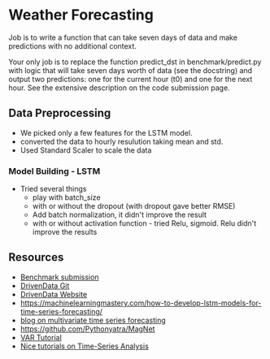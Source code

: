 # Weather Forecasting

Job is to write a function that can take seven days of data and make predictions with no additional context.

Your only job is to replace the function predict_dst in benchmark/predict.py with logic that will take seven days worth of data (see the docstring) and output two predictions: one for the current hour (t0) and one for the next hour. See the extensive description on the code submission page.

## Data Preprocessing
- We picked only a few features for the LSTM model.
- converted the data to hourly resulution taking mean and std.
- Used Standard Scaler to scale the data

### Model Building - LSTM
- Tried several things
    - play with batch_size
    - with or without the dropout (with dropout gave better RMSE)
    - Add batch normalization, it didn't improve the result
    - with or without activation function - tried Relu, sigmoid. Relu didn't improve the results 


## Resources
- [Benchmark submission](https://www.drivendata.co/blog/model-geomagnetic-field-benchmark/)
- [DrivenData Git](https://github.com/drivendataorg/noaa-runtime)
- [DrivenData Website](https://www.drivendata.org/competitions/73/noaa-magnetic-forecasting/?fbclid=IwAR3lxCtsCLppvv9ooV36QJCWkP4_g8UT6MwX-TVllWSPQ97zlzEKQpSceHI)
- https://machinelearningmastery.com/how-to-develop-lstm-models-for-time-series-forecasting/ 
- [blog on multivariate time series forecasting](https://towardsdatascience.com/simple-multivariate-time-series-forecasting-7fa0e05579b2)
- https://github.com/Pythonyatra/MagNet
- [VAR Tutorial](https://www.machinelearningplus.com/time-series/vector-autoregression-examples-python/)
- [Nice tutorials on Time-Series Analysis](https://www.machinelearningplus.com/time-series/)
